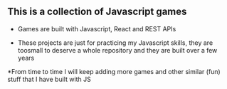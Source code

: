 ## This is a collection of Javascript games

- Games are built with Javascript, React and REST APIs

* These projects are just for practicing my Javascript skills, they are toosmall to deserve a whole repository and they are built over a few years

*From time to time I will keep adding more games and other similar (fun) stuff that I have built with JS
